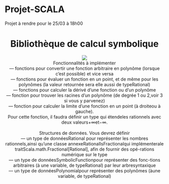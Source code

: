 # Projet-SCALA
Projet à rendre pour le 25/03 à 18h00



<div align = "center">
     <h1 align = "center">Bibliothèque de calcul symbolique</h1>
     <img src="http://www.profmath.uqam.ca/~boileau/Nouvelles/images/vidInter.gif">
</div>

<div align = "center">
     Fonctionnalités à implémenter <br>
     — fonctions pour convertir une fonction arbitraire en polynôme (lorsque c’est possible) et vice versa <br>
     — fonctions pour évaluer un fonction en un point, et de même pour les polynômes (la valeur retournée sera elle aussi de typeRational) <br>
     — fonctions pour calculer la dérivé d’une fonction ou d’un polynôme <br>
     — fonction pour trouver les racines d’un polynôme (de degrée 1 ou 2,voir 3 si vous y parvenez) <br>
     — fonction pour calculer la limite d’une fonction en un point (à droiteou à gauche). <br>
     Pour cette fonction, il faudra définir un type qui étendeles rationnels avec deux valeurs+∞et−∞.
     <br> 
     <br>
     Structures de données. Vous devrez définir <br>
     — un type de donnéesRational pour représenter les nombres rationnels,ainsi qu’une classe annexeRationalIsFractionalqui implémenterale <br>  traitScala.math.Fractional[Rational], afin de fournir des opé-rations numérique sur le type <br>
     — un type de donnéesSymbolicFunctionpour représenter des fonc-tions arbitraires (à une variable, de typeRational) par leur arbresyntaxique <br>
     — un type de donnéesPolynomialpour représenter des polynômes (àune variable, de typeRational)
</div>
